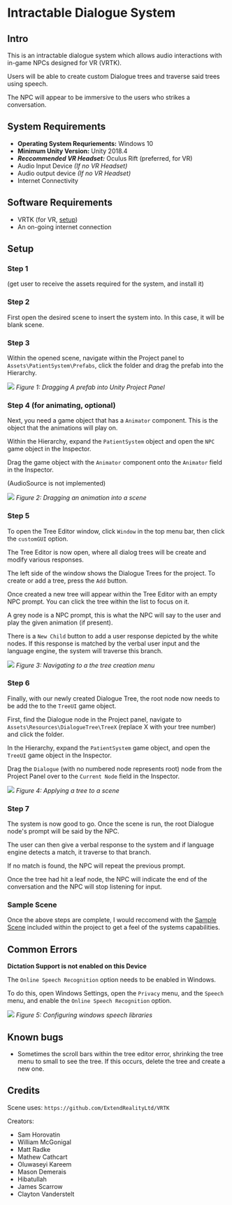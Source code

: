# Intractable Dialogue System

## Intro

This is an intractable dialogue system which allows audio interactions with in-game NPCs designed for VR (VRTK).

Users will be able to create custom Dialogue trees and traverse said trees using speech.

The NPC will appear to be immersive to the users who strikes a conversation.

## System Requirements
- **Operating System Requriements:** Windows 10
- **Minimum Unity Version:** Unity 2018.4
- ***Reccommended VR Headset:*** Oculus Rift (preferred, for VR)
- Audio Input Device *(If no VR Headset)*
- Audio output device *(If no VR Headset)*
- Internet Connectivity

## Software Requirements
- VRTK (for VR, [setup](https://github.com/ExtendRealityLtd/VRTK.Prefabs))
- An on-going internet connection

## Setup

### Step 1

(get user to receive the assets required for the system, and install it)

### Step 2

First open the desired scene to insert the system into.
In this case, it will be blank scene.

### Step 3

Within the opened scene, navigate within the Project panel to
`Assets\PatientSystem\Prefabs`, click the folder and drag the prefab into the Hierarchy.

![](https://media.githubusercontent.com/media/UniversityOfSaskatchewanCMPT371/term-project-fall2019-team-1/ID5/MDPics/prefabdrag.gif)
*Figure 1: Dragging A prefab into Unity Project Panel*

### Step 4 (for animating, optional)

Next, you need a game object that has a `Animator` component. This is the object that the animations will play on.

Within the Hierarchy, expand the `PatientSystem` object and open the `NPC` game object in the Inspector.

Drag the game object with the `Animator` component onto the `Animator` field in the Inspector.

(AudioSource is not implemented)

![](https://media.githubusercontent.com/media/UniversityOfSaskatchewanCMPT371/term-project-fall2019-team-1/ID5/MDPics/npcprefablink.gif)
*Figure 2: Dragging an animation into a scene*

### Step 5

To open the Tree Editor window, click `Window` in the top menu bar, then click the `customGUI` option.

The Tree Editor is now open, where all dialog trees will be create and modify various responses.

The left side of the window shows the Dialogue Trees for the project. To create or add a tree, press the `Add` button.

Once created a new tree will appear within the Tree Editor with an empty NPC prompt. You can click the tree within the list to focus on it.

A grey node is a NPC prompt, this is what the NPC will say to the user and play the given animation (if present).

There is a `New Child` button to add a user response depicted by the white nodes. If this response is matched by the verbal user input and the language engine, the system will traverse this branch.

![](https://media.githubusercontent.com/media/UniversityOfSaskatchewanCMPT371/term-project-fall2019-team-1/ID5/MDPics/treecreategui.gif)
*Figure 3: Navigating to a the tree creation menu*

### Step 6

Finally, with our newly created Dialogue Tree, the root node now needs to be add the to the `TreeUI` game object.

First, find the Dialogue node in the Project panel, navigate to `Assets\Resources\DialogueTree\TreeX` (replace X with your tree number) and click the folder.

In the Hierarchy, expand the `PatientSystem` game object, and open the `TreeUI` game object in the Inspector.

Drag the `Dialogue` (with no numbered node represents root) node from the Project Panel over to the `Current Node` field in the Inspector.

![](https://media.githubusercontent.com/media/UniversityOfSaskatchewanCMPT371/term-project-fall2019-team-1/ID5/MDPics/addnodetoprefab.gif)
*Figure 4: Applying a tree to a scene*

### Step 7

The system is now good to go. Once the scene is run, the root Dialogue node's prompt will be said by the NPC.

The user can then give a verbal response to the system and if language engine detects a match, it traverse to that branch.

If no match is found, the NPC will repeat the previous prompt.

Once the tree had hit a leaf node, the NPC will indicate the end of the conversation and the NPC will stop listening for input.

### Sample Scene

Once the above steps are complete, I would reccomend with the [Sample Scene](https://github.com/UniversityOfSaskatchewanCMPT371/term-project-fall2019-team-1/blob/develop/SampleScene.md) included within the project to get a feel of the systems capabilities.

## Common Errors

**Dictation Support is not enabled on this Device** 

The `Online Speech Recognition` option needs to be enabled in Windows.

To do this, open Windows Settings, open the `Privacy` menu, and the `Speech` menu, and enable the `Online Speech Recognition` option.

![](https://media.githubusercontent.com/media/UniversityOfSaskatchewanCMPT371/term-project-fall2019-team-1/ID5/MDPics/sttsettingerror.gif)
*Figure 5: Configuring windows speech libraries*

## Known bugs

- Sometimes the scroll bars within the tree editor error, shrinking the tree menu to small to see the tree. If this occurs, delete the tree and create a new one.

## Credits

Scene uses: `https://github.com/ExtendRealityLtd/VRTK`

Creators:
- Sam Horovatin
- William McGonigal
- Matt Radke
- Mathew Cathcart
- Oluwaseyi Kareem
- Mason Demerais
- Hibatullah
- James Scarrow
- Clayton Vanderstelt
